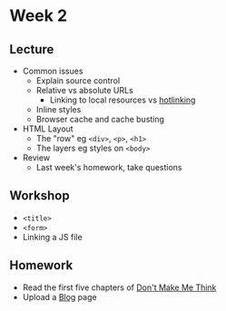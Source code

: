 # Week 2

## Lecture

- Common issues
  - Explain source control
  - Relative vs absolute URLs
    - Linking to local resources vs [hotlinking](https://en.wikipedia.org/wiki/Inline_linking)
  - Inline styles
  - Browser cache and cache busting
- HTML Layout
  - The "row" eg `<div>`, `<p>`, `<h1>`
  - The layers eg styles on `<body>`
- Review
  - Last week's homework, take questions

## Workshop

- `<title>`
- `<form>`
- Linking a JS file

## Homework

- Read the first five chapters of [Don't Make Me Think](http://static.mpaulweeks.com/files/think.pdf)
- Upload a [Blog](/homework/blog) page
